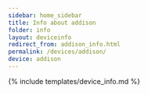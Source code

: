 ```yaml
---
sidebar: home_sidebar
title: Info about addison
folder: info
layout: deviceinfo
redirect_from: addison_info.html
permalink: /devices/addison/
device: addison
---
```

{% include templates/device_info.md %}
